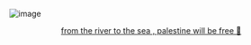 ![image](https://i.imgur.com/SH7hEHo.png)
<p align="center">
<a href="https://x.com/barefacelino/status/1791041334683255200">
  from the river to the sea , palestine will be free 🍉
